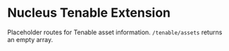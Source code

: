 # Nucleus Tenable Extension

Placeholder routes for Tenable asset information. `/tenable/assets` returns an empty array.
